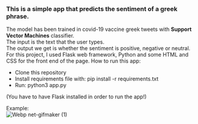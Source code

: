 ### This is a simple app that predicts the sentiment of a greek phrase.

The model has been trained in covid-19 vaccine greek tweets with **Support Vector Machines** classifier. 
<br>The input is the text that the user types. 
<br>The output we get is whether the sentiment is positive, negative or neutral.
<br>For this project, I used Flask web framework, Python and some HTML and CSS for the front end of the page.
How to run this app:
* Clone this repository
* Install requirements file with: pip install -r requirements.txt
* Run: python3 app.py

(You have to have Flask installed in order to run the app!)

Example:
<br>![Webp net-gifmaker (1)](https://user-images.githubusercontent.com/44963086/131107152-6965b053-5a9a-4a40-9a53-a9d058cf624c.gif)
